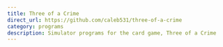 ```yaml
---
title: Three of a Crime
direct_url: https://github.com/caleb531/three-of-a-crime
category: programs
description: Simulator programs for the card game, Three of a Crime
---
```

